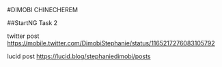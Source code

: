 #DIMOBI CHINECHEREM

##StartNG Task 2


twitter post
https://mobile.twitter.com/DimobiStephanie/status/1165217276083105792

lucid post
https://lucid.blog/stephaniedimobi/posts
